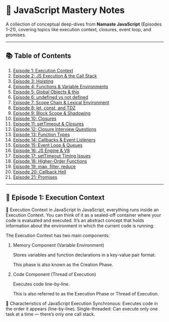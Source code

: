 # 📘 JavaScript Mastery Notes

A collection of conceptual deep-dives from **Namaste JavaScript** (Episodes 1–21), covering topics like execution context, closures, event loop, and promises.

---

## 📚 Table of Contents

1. [Episode 1: Execution Context](#episode-1-execution-context)
2. [Episode 2: JS Execution & the Call Stack](#episode-2-js-execution--the-call-stack)
3. [Episode 3: Hoisting](#episode-3-hoisting)
4. [Episode 4: Functions & Variable Environments](#episode-4-functions--variable-environments)
5. [Episode 5: Global Objects & this](#episode-5-global-objects--this)
6. [Episode 6: undefined vs not defined](#episode-6-undefined-vs-not-defined)
7. [Episode 7: Scope Chain & Lexical Environment](#episode-7-scope-chain--lexical-environment)
8. [Episode 8: let, const, and TDZ](#episode-8-let-const-and-temporal-dead-zone)
9. [Episode 9: Block Scope & Shadowing](#episode-9-block-scope--shadowing)
10. [Episode 10: Closures](#episode-10-closures)
11. [Episode 11: setTimeout & Closures](#episode-11-settimeout-and-closures)
12. [Episode 12: Closure Interview Questions](#episode-12-closure-interview-questions)
13. [Episode 13: Function Types](#episode-13-function-types-in-js)
14. [Episode 14: Callbacks & Event Listeners](#episode-14-callbacks--event-listeners)
15. [Episode 15: Event Loop & Queues](#episode-15-event-loop-web-apis-queues)
16. [Episode 16: JS Engine & V8](#episode-16-js-engine--v8-architecture)
17. [Episode 17: setTimeout Timing Issues](#episode-17-settimeout-trust-issues)
18. [Episode 18: Higher-Order Functions](#episode-18-higher-order-functions)
19. [Episode 19: map, filter, reduce](#episode-19-map-filter-and-reduce)
20. [Episode 20: Callback Hell](#episode-20-callback-hell--inversion-of-control)
21. [Episode 21: Promises](#episode-21-promises)

---

## 📖 Episode 1: Execution Context

📌 Execution Context in JavaScript
In JavaScript, everything runs inside an Execution Context. You can think of it as a sealed-off container where your code is evaluated and executed. It’s an abstract concept that holds information about the environment in which the current code is running.

The Execution Context has two main components:

1. Memory Component (Variable Environment)

    Stores variables and function declarations in a key-value pair format.

    This phase is also known as the Creation Phase.

2. Code Component (Thread of Execution)

    Executes code line-by-line.

    This is also referred to as the Execution Phase or Thread of Execution.

🔁 Characteristics of JavaScript Execution
Synchronous: Executes code in the order it appears (line-by-line).
Single-threaded: Can execute only one task at a time — there’s only one call stack.







